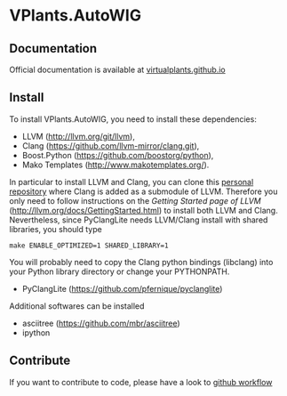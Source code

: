 # VPlants.AutoWIG

## Documentation

Official documentation is available at [virtualplants.github.io](http://virtualplants.github.io)

## Install

To install VPlants.AutoWIG, you need to install these dependencies:
  - LLVM (http://llvm.org/git/llvm),
  - Clang (https://github.com/llvm-mirror/clang.git),
  - Boost.Python (https://github.com/boostorg/python),
  - Mako Templates (http://www.makotemplates.org/).
  
In particular to install LLVM and Clang, you can clone this [personal repository](https://github.com/pfernique/llvm) where Clang is added as a submodule of LLVM.
Therefore you only need to follow instructions on the *Getting Started page of LLVM* (http://llvm.org/docs/GettingStarted.html) to install both LLVM and Clang.
Nevertheless, since PyClangLite needs LLVM/Clang install with shared libraries, you should type

```
make ENABLE_OPTIMIZED=1 SHARED_LIBRARY=1
```
You will probably need to copy the Clang python bindings (libclang) into your Python library directory or change your PYTHONPATH.

- PyClangLite (https://github.com/pfernique/pyclanglite)

Additional softwares can be installed
  - asciitree (https://github.com/mbr/asciitree)
  - ipython

## Contribute

If you want to contribute to code, please have a look to [github workflow](http://virtualplants.github.io/contribute/devel/git-workflow.html)
